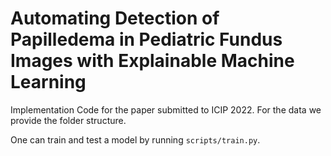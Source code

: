 # Automating Detection of Papilledema in Pediatric Fundus Images with Explainable Machine Learning

Implementation Code for the paper submitted to ICIP 2022. For the data we provide the folder structure.

One can train and test a model by running ``scripts/train.py``.
